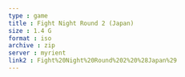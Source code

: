 ```yaml
---
type : game
title : Fight Night Round 2 (Japan)
size : 1.4 G
format : iso
archive : zip
server : myrient
link2 : Fight%20Night%20Round%202%20%28Japan%29
---
```

